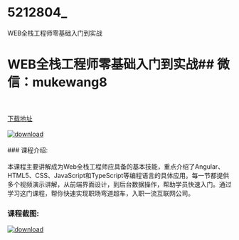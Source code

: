 # 5212804_
WEB全栈工程师零基础入门到实战
# WEB全栈工程师零基础入门到实战## 微信：mukewang8
<br/></br>[下载地址](http://www.36tz.cn/article/5212804 "下载地址")
<br/></br>[![download](http://36tz.cn/muke_img/2020_05_2-30.png "下载地址")](http://www.36tz.cn/article/5212804 "下载地址")
<br/></br>### 课程介绍:<br/></br>本课程主要讲解成为Web全栈工程师应具备的基本技能，重点介绍了Angular、HTML5、CSS、JavaScript和TypeScript等编程语言的具体应用。每一节都提供多个视频演示讲解，从前端界面设计，到后台数据操作，帮助学员快速入门。通过学习这门课程，帮你快速实现职场弯道超车，入职一流互联网公司。

### 课程截图:
[![download](http://36tz.cn/muke_img/2020_05_1-31.png "下载地址")](http://www.36tz.cn/article/5212804 "下载地址")
